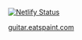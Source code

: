[![Netlify Status](https://api.netlify.com/api/v1/badges/464e853d-4a0a-47d8-ad40-69952d51e508/deploy-status)](https://app.netlify.com/sites/eatspaint-guitar-practice/deploys)

[guitar.eatspaint.com](https://guitar.eatspaint.com/)
